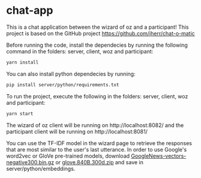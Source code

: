 # chat-app
This is a chat application between the wizard of oz and a participant! This project is based on the GitHub project https://github.com/jherr/chat-o-matic

Before running the code, install the dependecies by running the following command in the folders: server, client, woz and participant:
```sh
yarn install
```
You can also install python dependecies by running:
```sh
pip install server/python/requirements.txt
```
To run the project, execute the following in the folders: server, client, woz and participant:  
```sh
yarn start
```
The wizard of oz client will be running on http://localhost:8082/ and the participant client will be running on http://localhost:8081/ 

You can use the TF-IDF model in the wizard page to retrieve the responses that are most similar to the user's last utterance. In order to use Google's word2vec or GloVe pre-trained models, download [
GoogleNews-vectors-negative300.bin.gz](https://drive.google.com/file/d/0B7XkCwpI5KDYNlNUTTlSS21pQmM/edit) or [glove.840B.300d.zip](https://nlp.stanford.edu/projects/glove/) and save in server/python/embeddings. 
